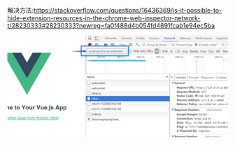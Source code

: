 解决方法:https://stackoverflow.com/questions/16436369/is-it-possible-to-hide-extension-resources-in-the-chrome-web-inspector-network-t/28230333#28230333?newreg=fa0f488d4b054fd4891fcab1e94ec5ba

![filter network](../img/filter.png)
